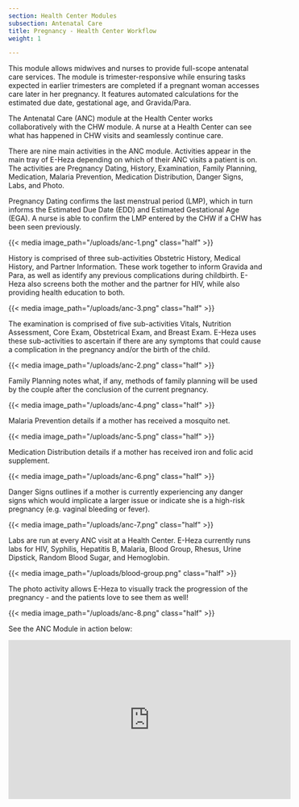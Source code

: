 ```yaml
---
section: Health Center Modules
subsection: Antenatal Care
title: Pregnancy - Health Center Workflow
weight: 1

---
```

This module allows midwives and nurses to provide full-scope antenatal care services. The module is trimester-responsive while ensuring tasks expected in earlier trimesters are completed if a pregnant woman accesses care later in her pregnancy. It features automated calculations for the estimated due date, gestational age, and Gravida/Para.

The Antenatal Care (ANC) module at the Health Center works collaboratively with the CHW module. A nurse at a Health Center can see what has happened in CHW visits and seamlessly continue care.

There are nine main activities in the ANC module. Activities appear in the main tray of E-Heza depending on which of their ANC visits a patient is on. The activities are Pregnancy Dating, History, Examination, Family Planning, Medication, Malaria Prevention, Medication Distribution, Danger Signs, Labs, and Photo.

Pregnancy Dating confirms the last menstrual period (LMP), which in turn informs the Estimated Due Date (EDD) and Estimated Gestational Age (EGA). A nurse is able to confirm the LMP entered by the CHW if a CHW has been seen previously.

{{< media image_path="/uploads/anc-1.png" class="half" >}}

History is comprised of three sub-activities Obstetric History, Medical History, and Partner Information. These work together to inform Gravida and Para, as well as identify any previous complications during childbirth. E-Heza also screens both the mother and the partner for HIV, while also providing health education to both.

{{< media image_path="/uploads/anc-3.png" class="half" >}}

The examination is comprised of five sub-activities Vitals, Nutrition Assessment, Core Exam, Obstetrical Exam, and Breast Exam. E-Heza uses these sub-activities to ascertain if there are any symptoms that could cause a complication in the pregnancy and/or the birth of the child.

{{< media image_path="/uploads/anc-2.png" class="half" >}}

Family Planning notes what, if any, methods of family planning will be used by the couple after the conclusion of the current pregnancy.

{{< media image_path="/uploads/anc-4.png" class="half" >}}

Malaria Prevention details if a mother has received a mosquito net.

{{< media image_path="/uploads/anc-5.png" class="half" >}}

Medication Distribution details if a mother has received iron and folic acid supplement.

{{< media image_path="/uploads/anc-6.png" class="half" >}}

Danger Signs outlines if a mother is currently experiencing any danger signs which would implicate a larger issue or indicate she is a high-risk pregnancy (e.g. vaginal bleeding or fever).

{{< media image_path="/uploads/anc-7.png" class="half" >}}

Labs are run at every ANC visit at a Health Center. E-Heza currently runs labs for HIV, Syphilis, Hepatitis B, Malaria, Blood Group, Rhesus, Urine Dipstick, Random Blood Sugar, and Hemoglobin.

{{< media image_path="/uploads/blood-group.png" class="half" >}}

The photo activity allows E-Heza to visually track the progression of the pregnancy - and the patients love to see them as well!

{{< media image_path="/uploads/anc-8.png" class="half" >}}

See the ANC Module in action below:

<iframe width="560" height="315" src="https://www.youtube.com/embed/H4_tBrDbS-c" title="YouTube video player" frameborder="0" allow="accelerometer; autoplay; clipboard-write; encrypted-media; gyroscope; picture-in-picture" allowfullscreen></iframe>
